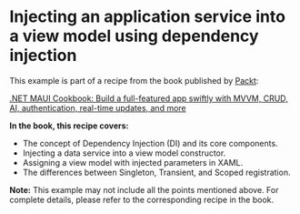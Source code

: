 # Injecting an application service into a view model using dependency injection
This example is part of a recipe from the book published by [Packt](https://www.packtpub.com/en-us?utm_source=github):

[.NET MAUI Cookbook: Build a full-featured app swiftly with MVVM, CRUD, AI, authentication, real-time updates, and more](https://www.amazon.com/NET-MAUI-Cookbook-authentication-interactivity/dp/1835461123)

**In the book, this recipe covers:**
* The concept of Dependency Injection (DI) and its core components.
* Injecting a data service into a view model constructor.
* Assigning a view model with injected parameters in XAML.
* The differences between Singleton, Transient, and Scoped registration.

**Note:** This example may not include all the points mentioned above. For complete details, please refer to the corresponding recipe in the book.
